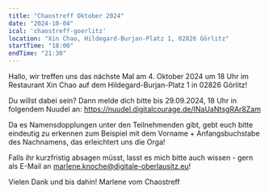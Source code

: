```yaml
---
title: "Chaostreff Oktober 2024"
date: "2024-10-04"
ical: 'chaostreff-goerlitz'
location: "Xin Chao, Hildegard-Burjan-Platz 1, 02826 Görlitz"
startTime: "18:00"
endTime: "21:30"
---
```



Hallo, 
wir treffen uns das nächste Mal am 4. Oktober 2024 um 18 Uhr im Restaurant Xin Chao auf dem Hildegard-Burjan-Platz 1 in 02826 Görlitz!

Du willst dabei sein? Dann melde dich bitte bis 29.09.2024, 18 Uhr in folgendem Nuudel an: https://nuudel.digitalcourage.de/INaUaNtsgRAr8Zam

Da es Namensdopplungen unter den Teilnehmenden gibt, gebt euch bitte eindeutig zu erkennen zum Beispiel mit dem Vorname + Anfangsbuchstabe des Nachnamens, das erleichtert uns die Orga!

Falls ihr kurzfristig absagen müsst, lasst es mich bitte auch wissen - gern als E-Mail an marlene.knoche@digitale-oberlausitz.eu! 

Vielen Dank und bis dahin!
Marlene vom Chaostreff